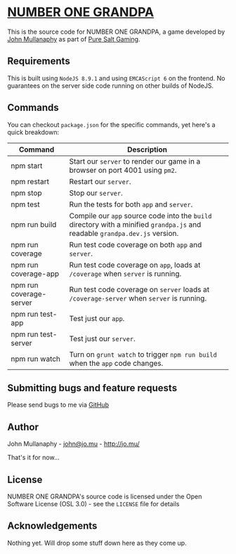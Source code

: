 [NUMBER ONE GRANDPA](http://grandpa.puresalt.gg/)
================================================================================

This is the source code for NUMBER ONE GRANDPA, a game developed by [John Mullanaphy](https:/jo.mu/) as part of 
[Pure Salt Gaming](https://puresalt.gg/).

Requirements
------------

This is built using `NodeJS 8.9.1` and using `EMCAScript 6` on the frontend. No guarantees on the server side code
running on other builds of NodeJS.

Commands
--------

You can checkout `package.json` for the specific commands, yet here's a quick breakdown:

|Command|Description|
|-------|-----------|
|npm start|Start our `server` to render our game in a browser on port 4001 using `pm2`.|
|npm restart|Restart our `server`.|
|npm stop|Stop our `server`.|
|npm test|Run the tests for both `app` and `server`.|
|npm run build|Compile our `app` source code into the `build` directory with a minified `grandpa.js` and readable `grandpa.dev.js` version.|
|npm run coverage|Run test code coverage on both `app` and `server`.|
|npm run coverage-app|Run test code coverage on `app`, loads at `/coverage` when `server` is running.|
|npm run coverage-server|Run test code coverage on `server` loads at `/coverage-server` when `server` is running.|
|npm run test-app|Test just our `app`.|
|npm run test-server|Test just our `server`.|
|npm run watch|Turn on `grunt watch` to trigger `npm run build` when the `app` code changes.|

Submitting bugs and feature requests
------------------------------------

Please send bugs to me via
[GitHub](https://github.com/mullanaphy/grandpa/issues)

Author
------

John Mullanaphy - <john@jo.mu> - <http://jo.mu/>

That's it for now...

License
-------

NUMBER ONE GRANDPA's source code is licensed under the Open Software License (OSL 3.0) -
see the `LICENSE` file for details

Acknowledgements
----------------

Nothing yet. Will drop some stuff down here as they come up.
